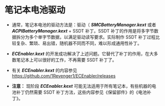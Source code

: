 # 笔记本电池驱动

- 通常，笔记本电池的驱动方法是：驱动（ ***SMCBatteryManager.kext*** 或者 ***ACPIBatteryManager.kext***  +  SSDT 补丁。SSDT 补丁的作用是将多字节数据拆分为多个单字节数据，以满足驱动读写要求。实际制作 SSDT 补丁过程比较复杂、繁琐、易出错，随机器不同而不同，难以形成通用性补丁。

- ***ECEnabler.kext*** 的开发成功解决了上述问题。它替代了补丁的作用，在大多数笔记本上可以很好的工作，不再需要 SSDT 补丁了。

- 有关 ***ECEnabler.kext*** 的内容参见 https://github.com/1Revenger1/ECEnabler/releases 

- **注意：** 现阶段 ***ECEnabler.kext*** 可能无法适用于所有笔记本，有些机器的电池补丁仍然需要 SSDT 补丁方法，这些内容参见《保留部件》的《电池补丁》。

